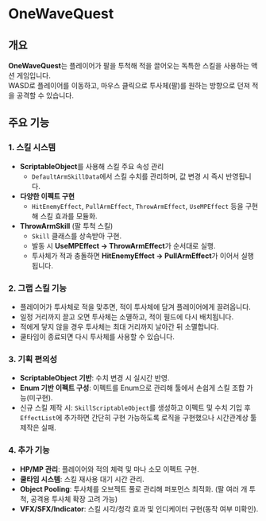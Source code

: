 
# OneWaveQuest

## 개요
**OneWaveQuest**는 플레이어가 팔을 투척해 적을 끌어오는 독특한 스킬을 사용하는 액션 게임입니다.  
WASD로 플레이어를 이동하고, 마우스 클릭으로 투사체(팔)를 원하는 방향으로 던져 적을 공격할 수 있습니다.  

## 주요 기능
### 1. 스킬 시스템
- **ScriptableObject**를 사용해 스킬 주요 속성 관리  
  - `DefaultArmSkillData`에서 스킬 수치를 관리하며, 값 변경 시 즉시 반영됩니다.
- **다양한 이펙트 구현**
  - `HitEnemyEffect`, `PullArmEffect`, `ThrowArmEffect`, `UseMPEffect` 등을 구현해 스킬 효과를 모듈화.
- **ThrowArmSkill** (팔 투척 스킬)
  - `Skill` 클래스를 상속받아 구현.
  - 발동 시 **UseMPEffect → ThrowArmEffect**가 순서대로 실행.
  - 투사체가 적과 충돌하면 **HitEnemyEffect → PullArmEffect**가 이어서 실행됩니다.

### 2. 그랩 스킬 기능
- 플레이어가 투사체로 적을 맞추면, 적이 투사체에 담겨 플레이어에게 끌려옵니다.
- 일정 거리까지 끌고 오면 투사체는 소멸하고, 적이 필드에 다시 배치됩니다.
- 적에게 닿지 않을 경우 투사체는 최대 거리까지 날아간 뒤 소멸합니다.
- 쿨타임이 종료되면 다시 투사체를 사용할 수 있습니다.

### 3. 기획 편의성
- **ScriptableObject 기반**: 수치 변경 시 실시간 반영.
- **Enum 기반 이펙트 구성**: 이펙트를 Enum으로 관리해 툴에서 손쉽게 스킬 조합 가능(미구현).
- 신규 스킬 제작 시: `SkillScriptableObject`를 생성하고 이펙트 및 수치 기입 후 `EffectList`에 추가하면 간단히 구현 가능하도록 로직을 구현했으나 시간관계상 툴 제작은 실패.

### 4. 추가 기능
- **HP/MP 관리**: 플레이어와 적의 체력 및 마나 소모 이펙트 구현.
- **쿨타임 시스템**: 스킬 재사용 대기 시간 관리.
- **Object Pooling**: 투사체를 오브젝트 풀로 관리해 퍼포먼스 최적화. (팔 여러 개 투척, 공격용 투사체 확장 고려 가능)
- **VFX/SFX/Indicator**: 스킬 시각/청각 효과 및 인디케이터 구현(동작 여부 미확인).
